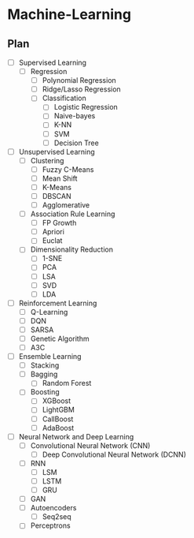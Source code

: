 # Machine-Learning

## Plan

-   [ ] Supervised Learning
    -   [ ] Regression
        -   [ ] Polynomial Regression
        -   [ ] Ridge/Lasso Regression
        -   [ ] Classification
            -   [ ] Logistic Regression
            -   [ ] Naive-bayes
            -   [ ] K-NN
            -   [ ] SVM
            -   [ ] Decision Tree
-   [ ] Unsupervised Learning
    -   [ ] Clustering
        -   [ ] Fuzzy C-Means
        -   [ ] Mean Shift
        -   [ ] K-Means
        -   [ ] DBSCAN
        -   [ ] Agglomerative
    -   [ ] Association Rule Learning
        -   [ ] FP Growth
        -   [ ] Apriori
        -   [ ] Euclat
    -   [ ] Dimensionality Reduction
        -   [ ] 1-SNE
        -   [ ] PCA
        -   [ ] LSA
        -   [ ] SVD
        -   [ ] LDA
-   [ ] Reinforcement Learning
    -   [ ] Q-Learning
    -   [ ] DQN
    -   [ ] SARSA
    -   [ ] Genetic Algorithm
    -   [ ] A3C
-   [ ] Ensemble Learning
    -   [ ] Stacking
    -   [ ] Bagging
        -   [ ] Random Forest
    -   [ ] Boosting
        -   [ ] XGBoost
        -   [ ] LightGBM
        -   [ ] CallBoost
        -   [ ] AdaBoost
-   [ ] Neural Network and Deep Learning
    -   [ ] Convolutional Neural Network (CNN)
        -   [ ] Deep Convolutional Neural Network (DCNN)
    -   [ ] RNN
        -   [ ] LSM
        -   [ ] LSTM
        -   [ ] GRU
    -   [ ] GAN
    -   [ ] Autoencoders
        -   [ ] Seq2seq
    -   [ ] Perceptrons
